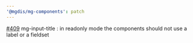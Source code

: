 ```yaml
---
'@mgdis/mg-components': patch
---
```


[#409](https://gitlab.mgdis.fr/core/core-ui/core-ui/-/issues/409) mg-input-title : in readonly mode the components should not use a label or a fieldset
